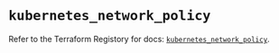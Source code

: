 # `kubernetes_network_policy`

Refer to the Terraform Registory for docs: [`kubernetes_network_policy`](https://registry.terraform.io/providers/hashicorp/kubernetes/2.20.0/docs/resources/network_policy).
